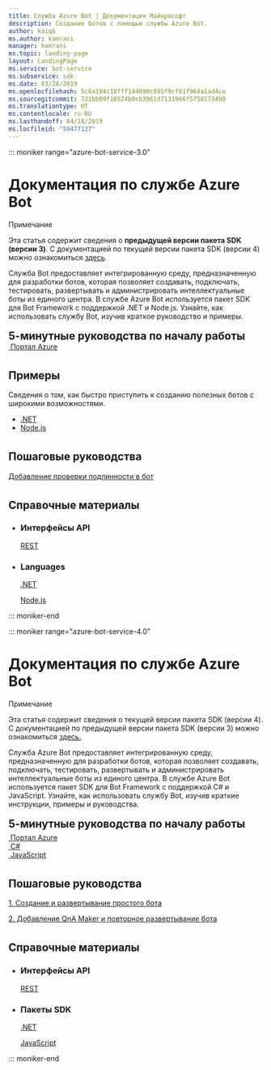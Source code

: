 ```yaml
---
title: Служба Azure Bot | Документация Майкрософт
description: Создание ботов с помощью службы Azure Bot.
author: kaiqb
ms.author: kamrani
manager: kamrani
ms.topic: landing-page
layout: LandingPage
ms.service: bot-service
ms.subservice: sdk
ms.date: 03/28/2019
ms.openlocfilehash: 5c6a194c18fff144090c095f9cf01f964a1ad4ce
ms.sourcegitcommit: 721bb09f10524b0cb3961d7131966f57501734b8
ms.translationtype: HT
ms.contentlocale: ru-RU
ms.lasthandoff: 04/18/2019
ms.locfileid: "59477127"
---
```

::: moniker range="azure-bot-service-3.0"

<div class="content">
    <h1>Документация по службе Azure Bot</h1>
    <div class="alert is-info">
        <p class="alert-title"><span class="docon docon-status-error-outline"></span> Примечание</p>
        <p>Эта статья содержит сведения о <strong>предыдущей версии пакета SDK (версии 3)</strong>. С документацией по текущей версии пакета SDK (версии 4) можно ознакомиться <a href="https://docs.microsoft.com/en-us/azure/bot-service/?view=azure-bot-service-4.0" data-linktype="external">здесь</a>.</p>
    </div>
    <div class="intro" style="min-width: 200px">
        <p>Служба Bot предоставляет интегрированную среду, предназначенную для разработки ботов, которая позволяет создавать, подключать, тестировать, развертывать и администрировать интеллектуальные боты из единого центра. В службе Azure Bot используется пакет SDK для Bot Framework с поддержкой .NET и Node.js. Узнайте, как использовать службу Bot, изучив краткое руководство и примеры.</p>
    </div>
<h2 style="margin-top: 18px; margin-bottom: 0px;">5-минутные руководства по началу работы</h2>
<div class="ico48Case">
    <div class="ico48Link">
        <a href="/bot-framework/bot-service-quickstart">
            <img src="media/index/azure_portal.png" alt="">
            <span>Портал Azure</span>
        </a>
    </div>
</div>
 
<h2 style="margin-top: 36px">Примеры</h2>
<p>Сведения о том, как быстро приступить к созданию полезных ботов с широкими возможностями.</p>
<ul>
    <li><a href="https://github.com/Microsoft/BotBuilder-Samples/tree/v3-sdk-samples/CSharp">.NET</a></li>
    <li><a href="https://github.com/Microsoft/BotBuilder-Samples/tree/v3-sdk-samples/Node">Node.js</a></li>
</ul>
<h2 style="margin-top: 36px">Пошаговые руководства</h2>
<p> <a href="/bot-framework/bot-builder-tutorial-authentication">Добавление проверки подлинности в бот</a> </p>
<h2 style="margin-top: 36px">Справочные материалы</h2>
<ul class="panelContent cardsD">
    <li>
        <div class="cardSize">
            <div class="cardPadding">
                <div class="card">
                    <div class="cardText">
                        <h3>Интерфейсы API</h3>
                        <p><a href="https://aka.ms/botconnector-rest-api">REST</a></p>
                    </div>
                </div>
            </div>
        </div>
    </li>
    <li>
        <div class="cardSize">
            <div class="cardPadding">
                <div class="card">
                    <div class="cardText">
                        <h3>Languages</h3>
                        <p><a href="https://aka.ms/botframework-v3-cs-sdk">.NET</a></p>
                        <p><a href="https://docs.botframework.com/en-us/node/builder/chat-reference/modules/_botbuilder_d_.html">Node.js</a></p>
                    </div>
                </div>
            </div>
        </div>
    </li>
</ul>
</div>


::: moniker-end

::: moniker range="azure-bot-service-4.0"

<div class="content">
    <h1>Документация по службе Azure Bot</h1>
    <div class="alert is-info">
        <p class="alert-title"><span class="docon docon-status-error-outline"></span> Примечание</p>
        <p>Эта статья содержит сведения о текущей версии пакета SDK (версии 4). С документацией по предыдущей версии пакета SDK (версии 3) можно ознакомиться <a href="https://docs.microsoft.com/en-us/azure/bot-service/?view=azure-bot-service-3.0" data-linktype="external">здесь.</a></p>
    </div>
    <div class="intro" style="min-width: 200px">
        <p>Служба Azure Bot предоставляет интегрированную среду, предназначенную для разработки ботов, которая позволяет создавать, подключать, тестировать, развертывать и администрировать интеллектуальные боты из единого центра. В службе Azure Bot используется пакет SDK для Bot Framework с поддержкой C# и JavaScript. Узнайте, как использовать службу Bot, изучив краткие инструкции, примеры и руководства.
</p>
</div>

<h2 style="margin-top: 18px; margin-bottom: 0px;">5-минутные руководства по началу работы</h2>
<p style="margin-top: 6px; margin-bottom: 6px;"></p>
<div class="ico48Case">
    <div class="ico48Link">
        <a href="/bot-framework/bot-service-quickstart">
            <img src="media/index/azure_portal.png" alt="">
            <span>Портал Azure</span>
        </a>
    </div>
    <div class="ico48Link">
        <a href="/bot-framework/dotnet/bot-builder-dotnet-sdk-quickstart">
            <img src="v4sdk/media/logo_csharp.svg" alt="">
            <span>C&#35;</span>
        </a>
    </div>
    <div class="ico48Link">
        <a href="/bot-framework/javascript/bot-builder-javascript-quickstart">
            <img src="v4sdk/media/logo_js.svg" alt="">
            <span>JavaScript</span>
        </a>
    </div>
</div>

<h2 style="margin-top: 36px">Пошаговые руководства</h2>
<p><a href="/bot-framework/bot-builder-tutorial-basic-deploy">1. Создание и развертывание простого бота</a></p>
<p><a href="/bot-framework/bot-builder-tutorial-add-qna">2. Добавление QnA Maker и повторное развертывание бота</a></p>
<h2 style="margin-top: 36px">Справочные материалы</h2>
<ul class="panelContent cardsD">
    <li>
        <div class="cardSize">
            <div class="cardPadding">
                <div class="card">
                    <div class="cardText">
                        <h3>Интерфейсы API</h3>
                        <p><a href="https://aka.ms/botconnector-rest-api">REST</a></p>
                    </div>
                </div>
            </div>
        </div>
    </li>
    <li>
        <div class="cardSize">
            <div class="cardPadding">
                <div class="card">
                    <div class="cardText">
                        <h3>Пакеты SDK</h3>
                        <p><a href="https://aka.ms/botframework-v4-cs-sdk">.NET</a></p>
                        <p><a href="https://github.com/Microsoft/botbuilder-js">JavaScript</a></p>
                    </div>
                </div>
            </div>
        </div>
    </li>
</ul>
</div>

::: moniker-end
